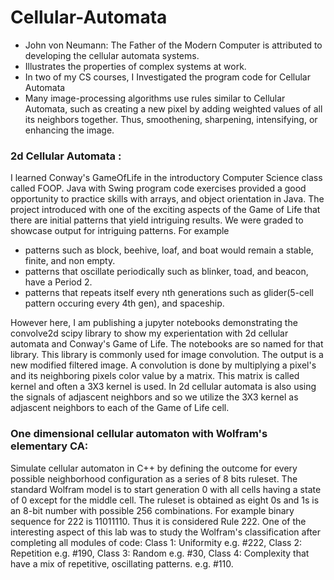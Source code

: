 # Cellular-Automata
  - John von Neumann: The Father of the Modern Computer is attributed to developing the cellular automata systems.
  - Illustrates the properties of complex systems at work.  
  - In two of my CS courses, I Investigated the program code for Cellular Automata
  - Many image-processing algorithms use rules similar to Cellular Automata, such as creating a new pixel by adding weighted values of all its neighbors together. Thus, smoothening, sharpening, intensifying, or enhancing the image.

### 2d Cellular Automata : 
 I learned Conway's GameOfLife in the introductory Computer Science class called FOOP.
 Java with Swing program code exercises provided a good opportunity to practice skills with arrays, and object orientation in Java. 
 The project introduced with one of the exciting aspects of the Game of Life that there are initial patterns that yield intriguing results. 
 We were graded to showcase output for intriguing patterns. For example 
 - patterns such as block, beehive, loaf, and boat would remain a stable, finite, and non empty.
 - patterns that oscillate periodically such as blinker, toad, and beacon, have a Period 2.
 - patterns that repeats itself every nth generations such as glider(5-cell pattern occuring every 4th gen), and spaceship.
 
 However here, I am publishing a jupyter notebooks demonstrating the convolve2d scipy library to show my experientation with 2d cellular automata and Conway's Game of Life. The notebooks are so named for that library. This library is commonly used for image convolution. The output is a new modified filtered image. A convolution is done by multiplying a pixel's and its neighboring pixels color value by a matrix.  This matrix is called kernel and often a 3X3 kernel is used. In 2d cellular automata is also using the signals of adjascent neighbors and so we utilize the 3X3 kernel as adjascent neighbors to each of the Game of Life cell. 
  
### One dimensional cellular automaton with Wolfram's elementary CA: 
 Simulate cellular automaton in C++ by defining the outcome for every possible neighborhood configuration as a series of 8 bits ruleset.
 The standard Wolfram model is to start generation 0 with all cells having a state of 0 except for the middle cell. 
 The ruleset is obtained as eight 0s and 1s is an 8-bit number with possible 256 combinations. For example binary sequence for 222 is 11011110. 
 Thus it is considered Rule 222.
 One of the interesting aspect of this lab was to study the Wolfram's classification after completing all modules of code:
 Class 1: Uniformity e.g. #222, Class 2: Repetition e.g. #190, Class 3: Random e.g. #30, Class 4: Complexity that have a mix of repetitive, oscillating patterns. e.g. #110. 
 
